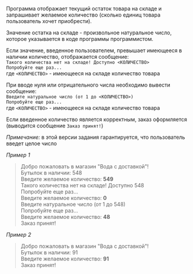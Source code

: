 Программа отображает текущий остаток товара на складе и запрашивает желаемое количество (сколько единиц товара пользователь хочет приобрести). 

Значение остатка на складе - произвольное натуральное число, которое указывается в коде программы программистом.

Если значение, введенное пользователем, превышает имеющееся в наличии количество, отображается сообщение:  
`Такого количества нет на складе! Доступно <КОЛИЧЕСТВО>`   
`Попробуйте еще раз...`  
где `<КОЛИЧЕСТВО>` - имеющееся на складе количество товара

При вводе нуля или отрицательного числа необходимо вывести сообщение:  
`Введите натуральное число (от 1 до <КОЛИЧЕСТВО>)`  
`Попробуйте еще раз...`  
где `<КОЛИЧЕСТВО>` - имеющееся на складе количество товара

Если введенное количество является корректным, заказ оформляется (выводится сообщение `Заказ принят!`)  

_Примечание:_  в этой версии задания гарантируется, что пользователь введет целое число

_Пример 1_

> Добро пожаловать в магазин "Вода с доставкой"!  
> Бутылок в наличии: 548  
> Введите желаемое количество: **549**  
> Такого количества нет на складе! Доступно 548  
> Попробуйте еще раз...  
> Введите желаемое количество: **0**  
> Введите натуральное число (от 1 до 548)  
> Попробуйте еще раз...  
> Введите желаемое количество: **48**  
> Заказ принят!

_Пример 2_

> Добро пожаловать в магазин "Вода с доставкой"!  
> Бутылок в наличии: 91  
> Введите желаемое количество: **91**  
> Заказ принят!  
